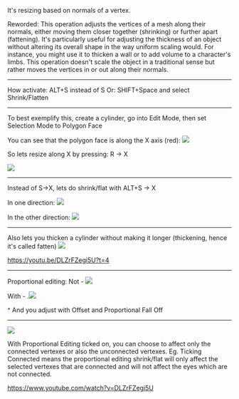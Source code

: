 
It's resizing based on normals of a vertex.

Reworded: This operation adjusts the vertices of a mesh along their normals, either moving them closer together (shrinking) or further apart (fattening). It's particularly useful for adjusting the thickness of an object without altering its overall shape in the way uniform scaling would. For instance, you might use it to thicken a wall or to add volume to a character's limbs. This operation doesn't scale the object in a traditional sense but rather moves the vertices in or out along their normals.

---

How activate: ALT+S instead of S
Or: SHIFT+Space and select Shrink/Flatten

---

To best exemplify this, create a cylinder, go into Edit Mode, then set Selection Mode to Polygon Face

You can see that the polygon face is along the X axis (red):
![](https://i.imgur.com/JlxmyTI.png)


So lets resize along X by pressing: R -> X

![](https://i.imgur.com/8BKqix9.png)

----

Instead of S->X, lets do shrink/flat with ALT+S -> X

In one direction:
![](https://i.imgur.com/W3QcdC1.png)

In the other direction:
![](https://i.imgur.com/71nkxGt.png)

---

Also lets you thicken a cylinder without making it longer (thickening, hence it's called fatten)
![](https://i.imgur.com/ning0BJ.png)

https://youtu.be/DLZrFZegi5U?t=4

---

Proportional editing:
Not -
![](https://i.imgur.com/pekNm9q.png)

With - .![](https://i.imgur.com/GOmUT5q.png)

^ And you adjust with Offset and Proportional Fall Off

---

![](https://i.imgur.com/uSe0TlC.png)

With Proportional Editing ticked on, you can choose to affect only the connected vertexes or also the unconnected vertexes. Eg. Ticking Connected means the proportional editing shrink/flat will only affect the selected vertexes that are connected and will not affect the eyes which are not connected.

https://www.youtube.com/watch?v=DLZrFZegi5U